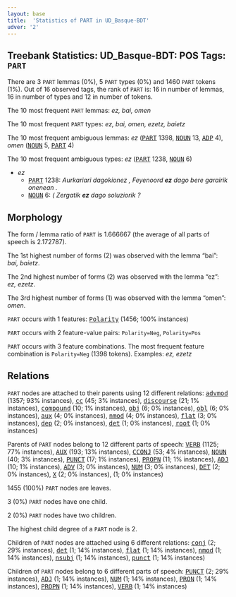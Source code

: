 ```yaml
---
layout: base
title:  'Statistics of PART in UD_Basque-BDT'
udver: '2'
---
```


## Treebank Statistics: UD_Basque-BDT: POS Tags: `PART`

There are 3 `PART` lemmas (0%), 5 `PART` types (0%) and 1460 `PART` tokens (1%).
Out of 16 observed tags, the rank of `PART` is: 16 in number of lemmas, 16 in number of types and 12 in number of tokens.

The 10 most frequent `PART` lemmas: <em>ez, bai, omen</em>

The 10 most frequent `PART` types:  <em>ez, bai, omen, ezetz, baietz</em>

The 10 most frequent ambiguous lemmas: <em>ez</em> (<tt><a href="eu_bdt-pos-PART.html">PART</a></tt> 1398, <tt><a href="eu_bdt-pos-NOUN.html">NOUN</a></tt> 13, <tt><a href="eu_bdt-pos-ADP.html">ADP</a></tt> 4), <em>omen</em> (<tt><a href="eu_bdt-pos-NOUN.html">NOUN</a></tt> 5, <tt><a href="eu_bdt-pos-PART.html">PART</a></tt> 4)

The 10 most frequent ambiguous types:  <em>ez</em> (<tt><a href="eu_bdt-pos-PART.html">PART</a></tt> 1238, <tt><a href="eu_bdt-pos-NOUN.html">NOUN</a></tt> 6)


* <em>ez</em>
  * <tt><a href="eu_bdt-pos-PART.html">PART</a></tt> 1238: <em>Aurkariari dagokionez , Feyenoord <b>ez</b> dago bere garairik onenean .</em>
  * <tt><a href="eu_bdt-pos-NOUN.html">NOUN</a></tt> 6: <em>( Zergatik <b>ez</b> dago soluziorik ?</em>

## Morphology

The form / lemma ratio of `PART` is 1.666667 (the average of all parts of speech is 2.172787).

The 1st highest number of forms (2) was observed with the lemma “bai”: <em>bai, baietz</em>.

The 2nd highest number of forms (2) was observed with the lemma “ez”: <em>ez, ezetz</em>.

The 3rd highest number of forms (1) was observed with the lemma “omen”: <em>omen</em>.

`PART` occurs with 1 features: <tt><a href="eu_bdt-feat-Polarity.html">Polarity</a></tt> (1456; 100% instances)

`PART` occurs with 2 feature-value pairs: `Polarity=Neg`, `Polarity=Pos`

`PART` occurs with 3 feature combinations.
The most frequent feature combination is `Polarity=Neg` (1398 tokens).
Examples: <em>ez, ezetz</em>


## Relations

`PART` nodes are attached to their parents using 12 different relations: <tt><a href="eu_bdt-dep-advmod.html">advmod</a></tt> (1357; 93% instances), <tt><a href="eu_bdt-dep-cc.html">cc</a></tt> (45; 3% instances), <tt><a href="eu_bdt-dep-discourse.html">discourse</a></tt> (21; 1% instances), <tt><a href="eu_bdt-dep-compound.html">compound</a></tt> (10; 1% instances), <tt><a href="eu_bdt-dep-obj.html">obj</a></tt> (6; 0% instances), <tt><a href="eu_bdt-dep-obl.html">obl</a></tt> (6; 0% instances), <tt><a href="eu_bdt-dep-aux.html">aux</a></tt> (4; 0% instances), <tt><a href="eu_bdt-dep-nmod.html">nmod</a></tt> (4; 0% instances), <tt><a href="eu_bdt-dep-flat.html">flat</a></tt> (3; 0% instances), <tt><a href="eu_bdt-dep-dep.html">dep</a></tt> (2; 0% instances), <tt><a href="eu_bdt-dep-det.html">det</a></tt> (1; 0% instances), <tt><a href="eu_bdt-dep-root.html">root</a></tt> (1; 0% instances)

Parents of `PART` nodes belong to 12 different parts of speech: <tt><a href="eu_bdt-pos-VERB.html">VERB</a></tt> (1125; 77% instances), <tt><a href="eu_bdt-pos-AUX.html">AUX</a></tt> (193; 13% instances), <tt><a href="eu_bdt-pos-CCONJ.html">CCONJ</a></tt> (53; 4% instances), <tt><a href="eu_bdt-pos-NOUN.html">NOUN</a></tt> (40; 3% instances), <tt><a href="eu_bdt-pos-PUNCT.html">PUNCT</a></tt> (17; 1% instances), <tt><a href="eu_bdt-pos-PROPN.html">PROPN</a></tt> (11; 1% instances), <tt><a href="eu_bdt-pos-ADJ.html">ADJ</a></tt> (10; 1% instances), <tt><a href="eu_bdt-pos-ADV.html">ADV</a></tt> (3; 0% instances), <tt><a href="eu_bdt-pos-NUM.html">NUM</a></tt> (3; 0% instances), <tt><a href="eu_bdt-pos-DET.html">DET</a></tt> (2; 0% instances), <tt><a href="eu_bdt-pos-X.html">X</a></tt> (2; 0% instances),  (1; 0% instances)

1455 (100%) `PART` nodes are leaves.

3 (0%) `PART` nodes have one child.

2 (0%) `PART` nodes have two children.

The highest child degree of a `PART` node is 2.

Children of `PART` nodes are attached using 6 different relations: <tt><a href="eu_bdt-dep-conj.html">conj</a></tt> (2; 29% instances), <tt><a href="eu_bdt-dep-det.html">det</a></tt> (1; 14% instances), <tt><a href="eu_bdt-dep-flat.html">flat</a></tt> (1; 14% instances), <tt><a href="eu_bdt-dep-nmod.html">nmod</a></tt> (1; 14% instances), <tt><a href="eu_bdt-dep-nsubj.html">nsubj</a></tt> (1; 14% instances), <tt><a href="eu_bdt-dep-punct.html">punct</a></tt> (1; 14% instances)

Children of `PART` nodes belong to 6 different parts of speech: <tt><a href="eu_bdt-pos-PUNCT.html">PUNCT</a></tt> (2; 29% instances), <tt><a href="eu_bdt-pos-ADJ.html">ADJ</a></tt> (1; 14% instances), <tt><a href="eu_bdt-pos-NUM.html">NUM</a></tt> (1; 14% instances), <tt><a href="eu_bdt-pos-PRON.html">PRON</a></tt> (1; 14% instances), <tt><a href="eu_bdt-pos-PROPN.html">PROPN</a></tt> (1; 14% instances), <tt><a href="eu_bdt-pos-VERB.html">VERB</a></tt> (1; 14% instances)

